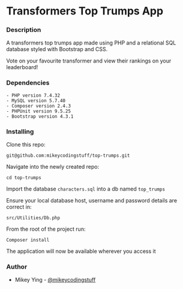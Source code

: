 # Transformers Top Trumps App

### Description

A transformers top trumps app made using PHP and a relational SQL database styled with Bootstrap and CSS.

Vote on your favourite transformer and view their rankings on your leaderboard!

### Dependencies
``` 
- PHP version 7.4.32
- MySQL version 5.7.40
- Composer version 2.4.3
- PHPUnit version 9.5.25
- Bootstrap version 4.3.1
```
### Installing
Clone this repo:
```
git@github.com:mikeycodingstuff/top-trumps.git
```
Navigate into the newly created repo:
```
cd top-trumps
```
Import the database `characters.sql` into a db named `top_trumps`

Ensure your local database host, username and password details are correct in:
```
src/Utilities/Db.php
```
From the root of the project run:
```
Composer install
```
The application will now be available wherever you access it
### Author
- Mikey Ying - [@mikeycodingstuff](https://github.com/mikeycodingstuff)
